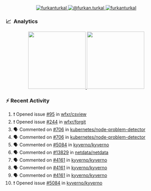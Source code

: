<p align="center">
  <a href="https://linkedin.com/in/furkanturkal" target="blank">
    <img src="https://img.shields.io/badge/linkedin-%230077B5.svg?&style=for-the-badge&logo=linkedin&logoColor=white" alt="furkanturkal" />
  </a>
  <a href="https://medium.com/@furkan.turkal" target="blank">
    <img src="https://img.shields.io/badge/medium-%2312100E.svg?&style=for-the-badge&logo=medium&logoColor=white" alt="@furkan.turkal" />
  </a>
  <a href="https://twitter.com/furkanturkaI" target="blank">
    <img src="https://img.shields.io/badge/Twitter-1DA1F2?style=for-the-badge&logo=twitter&logoColor=white" alt="furkanturkaI" />
  </a>
</p>

### 📈 &nbsp;Analytics

<p align="center">
  <a href="https://coderstats.net/github/#Dentrax">
    <img height="180em" src="https://github-readme-stats-eight-theta.vercel.app/api?username=Dentrax&show_icons=true&theme=algolia&include_all_commits=true&count_private=true&line_height=26"/>
    <img height="180em" src="https://github-readme-stats-eight-theta.vercel.app/api/top-langs/?username=Dentrax&layout=compact&langs_count=8&theme=algolia&line_height=26"/>
  </a>
</p>

### :zap: Recent Activity

<!--START_SECTION:activity-->
1. ❗️ Opened issue [#95](https://github.com/wfxr/csview/issues/95) in [wfxr/csview](https://github.com/wfxr/csview)
2. ❗️ Opened issue [#244](https://github.com/wfxr/forgit/issues/244) in [wfxr/forgit](https://github.com/wfxr/forgit)
3. 🗣 Commented on [#706](https://github.com/kubernetes/node-problem-detector/issues/706) in [kubernetes/node-problem-detector](https://github.com/kubernetes/node-problem-detector)
4. 🗣 Commented on [#706](https://github.com/kubernetes/node-problem-detector/issues/706) in [kubernetes/node-problem-detector](https://github.com/kubernetes/node-problem-detector)
5. 🗣 Commented on [#5084](https://github.com/kyverno/kyverno/issues/5084) in [kyverno/kyverno](https://github.com/kyverno/kyverno)
6. 🗣 Commented on [#13829](https://github.com/netdata/netdata/issues/13829) in [netdata/netdata](https://github.com/netdata/netdata)
7. 🗣 Commented on [#4161](https://github.com/kyverno/kyverno/issues/4161) in [kyverno/kyverno](https://github.com/kyverno/kyverno)
8. 🗣 Commented on [#4161](https://github.com/kyverno/kyverno/issues/4161) in [kyverno/kyverno](https://github.com/kyverno/kyverno)
9. 🗣 Commented on [#4161](https://github.com/kyverno/kyverno/issues/4161) in [kyverno/kyverno](https://github.com/kyverno/kyverno)
10. ❗️ Opened issue [#5084](https://github.com/kyverno/kyverno/issues/5084) in [kyverno/kyverno](https://github.com/kyverno/kyverno)
<!--END_SECTION:activity-->
